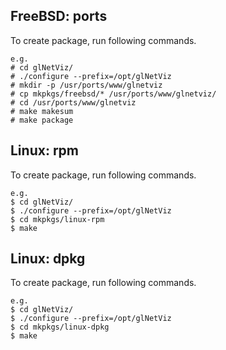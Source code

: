 
FreeBSD: ports
--------------

To create package, run following commands.

    e.g.
    # cd glNetViz/
    # ./configure --prefix=/opt/glNetViz
    # mkdir -p /usr/ports/www/glnetviz
    # cp mkpkgs/freebsd/* /usr/ports/www/glnetviz/
    # cd /usr/ports/www/glnetviz
    # make makesum
    # make package

Linux: rpm
----------

To create package, run following commands.

    e.g.
    $ cd glNetViz/
    $ ./configure --prefix=/opt/glNetViz
    $ cd mkpkgs/linux-rpm
    $ make

Linux: dpkg
-----------

To create package, run following commands.

    e.g.
    $ cd glNetViz/
    $ ./configure --prefix=/opt/glNetViz
    $ cd mkpkgs/linux-dpkg
    $ make

